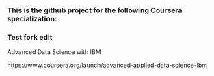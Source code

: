 ### This is the github project for the following Coursera specialization:
### Test fork edit

Advanced Data Science with IBM

https://www.coursera.org/launch/advanced-applied-data-science-ibm
